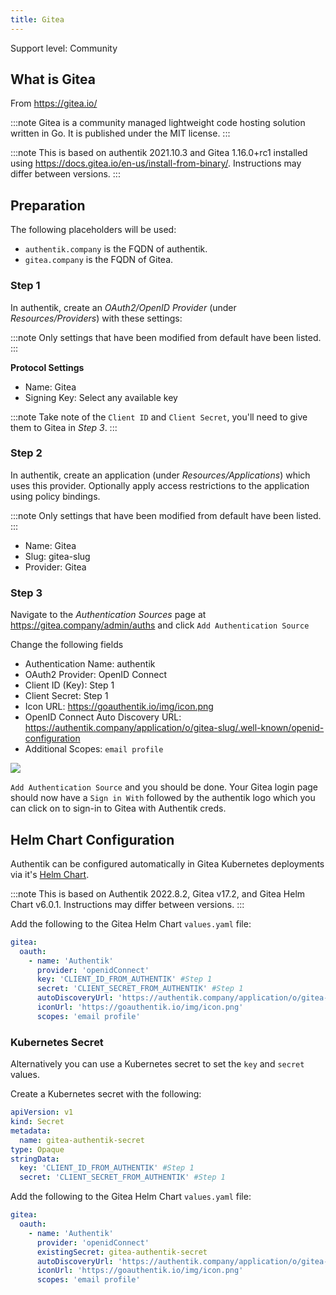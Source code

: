 ```yaml
---
title: Gitea
---
```


<span class="badge badge--secondary">Support level: Community</span>

## What is Gitea

From https://gitea.io/

:::note
Gitea is a community managed lightweight code hosting solution written in Go. It is published under the MIT license.
:::

:::note
This is based on authentik 2021.10.3 and Gitea 1.16.0+rc1 installed using https://docs.gitea.io/en-us/install-from-binary/. Instructions may differ between versions.
:::

## Preparation

The following placeholders will be used:

-   `authentik.company` is the FQDN of authentik.
-   `gitea.company` is the FQDN of Gitea.

### Step 1

In authentik, create an _OAuth2/OpenID Provider_ (under _Resources/Providers_) with these settings:

:::note
Only settings that have been modified from default have been listed.
:::

**Protocol Settings**

-   Name: Gitea
-   Signing Key: Select any available key

:::note
Take note of the `Client ID` and `Client Secret`, you'll need to give them to Gitea in _Step 3_.
:::

### Step 2

In authentik, create an application (under _Resources/Applications_) which uses this provider. Optionally apply access restrictions to the application using policy bindings.

:::note
Only settings that have been modified from default have been listed.
:::

-   Name: Gitea
-   Slug: gitea-slug
-   Provider: Gitea

### Step 3

Navigate to the _Authentication Sources_ page at https://gitea.company/admin/auths and click `Add Authentication Source`

Change the following fields

-   Authentication Name: authentik
-   OAuth2 Provider: OpenID Connect
-   Client ID (Key): Step 1
-   Client Secret: Step 1
-   Icon URL: https://goauthentik.io/img/icon.png
-   OpenID Connect Auto Discovery URL: https://authentik.company/application/o/gitea-slug/.well-known/openid-configuration
-   Additional Scopes: `email profile`

![](./gitea1.png)

`Add Authentication Source` and you should be done. Your Gitea login page should now have a `Sign in With` followed by the authentik logo which you can click on to sign-in to Gitea with Authentik creds.

## Helm Chart Configuration

Authentik can be configured automatically in Gitea Kubernetes deployments via it's [Helm Chart](https://gitea.com/gitea/helm-chart/).

:::note
This is based on Authentik 2022.8.2, Gitea v17.2, and Gitea Helm Chart v6.0.1. Instructions may differ between versions.
:::

Add the following to the Gitea Helm Chart `values.yaml` file:

```yaml
gitea:
  oauth:
    - name: 'Authentik'
      provider: 'openidConnect'
      key: 'CLIENT_ID_FROM_AUTHENTIK' #Step 1
      secret: 'CLIENT_SECRET_FROM_AUTHENTIK' #Step 1
      autoDiscoveryUrl: 'https://authentik.company/application/o/gitea-slug/.well-known/openid-configuration'
      iconUrl: 'https://goauthentik.io/img/icon.png'
      scopes: 'email profile'
```

### Kubernetes Secret

Alternatively you can use a Kubernetes secret to set the `key` and `secret` values.

Create a Kubernetes secret with the following:

```yaml
apiVersion: v1
kind: Secret
metadata:
  name: gitea-authentik-secret
type: Opaque
stringData:
  key: 'CLIENT_ID_FROM_AUTHENTIK' #Step 1
  secret: 'CLIENT_SECRET_FROM_AUTHENTIK' #Step 1
```

Add the following to the Gitea Helm Chart `values.yaml` file:

```yaml
gitea:
  oauth:
    - name: 'Authentik'
      provider: 'openidConnect'
      existingSecret: gitea-authentik-secret
      autoDiscoveryUrl: 'https://authentik.company/application/o/gitea-slug/.well-known/openid-configuration'
      iconUrl: 'https://goauthentik.io/img/icon.png'
      scopes: 'email profile'
```